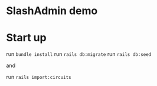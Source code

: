 # SlashAdmin demo

# Start up

run `bundle install`
run `rails db:migrate`
run `rails db:seed`

and

run `rails import:circuits`
